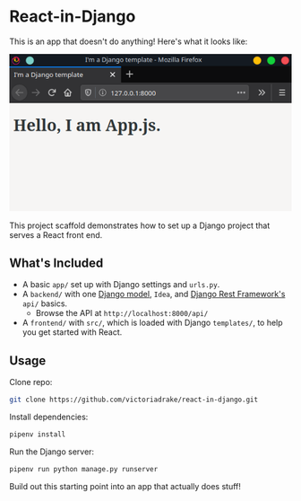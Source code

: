 # React-in-Django

This is an app that doesn't do anything! Here's what it looks like:

![Screenshot](./app-js-in-django-template.png)

This project scaffold demonstrates how to set up a Django project that serves a React front end.

## What's Included

- A basic `app/` set up with Django settings and `urls.py`.
- A `backend/` with one [Django model](https://docs.djangoproject.com/en/3.0/topics/db/models/), `Idea`, and [Django Rest Framework's](https://www.django-rest-framework.org/) `api/` basics.
  - Browse the API at `http://localhost:8000/api/`
- A `frontend/` with `src/`, which is loaded with Django `templates/`, to help you get started with React.

## Usage

Clone repo:

```bash
git clone https://github.com/victoriadrake/react-in-django.git
```

Install dependencies:

```bash
pipenv install
```

Run the Django server:

```bash
pipenv run python manage.py runserver
```

Build out this starting point into an app that actually does stuff!
